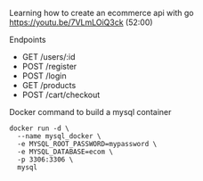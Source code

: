 
Learning how to create an ecommerce api with go https://youtu.be/7VLmLOiQ3ck (52:00)


Endpoints

- GET /users/:id
- POST /register
- POST /login
- GET /products
- POST /cart/checkout




Docker command to build a mysql container

```
docker run -d \
  --name mysql_docker \
  -e MYSQL_ROOT_PASSWORD=mypassword \
  -e MYSQL_DATABASE=ecom \
  -p 3306:3306 \
  mysql
```
